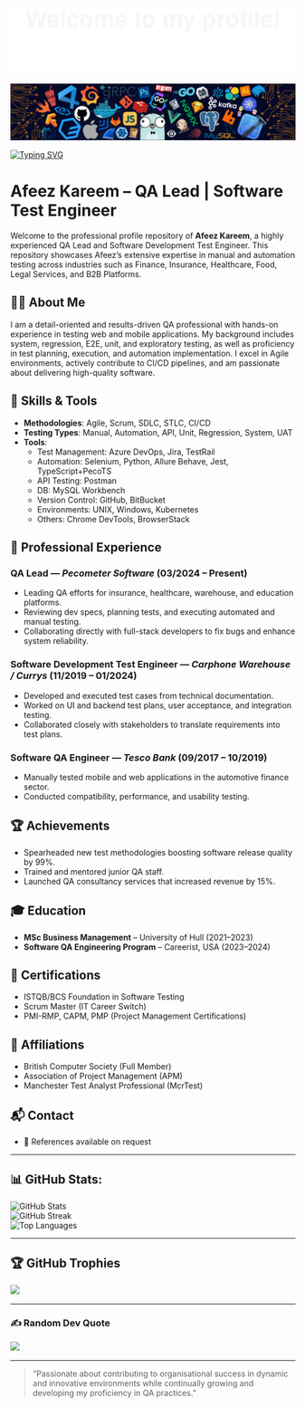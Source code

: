 ![](assets/Bottom_up.svg)

![](assets/header_.png)

[![Typing SVG](https://readme-typing-svg.herokuapp.com?color=%2336BCF7&center=true&vCenter=true&width=800&lines=Hi+there+👋,+I+am+Afeez+Kareem;QA+Lead+%7C+Software+Test+Engineer;ISTQB+%7C+SCRUM+Master+%7C+PMP+Certified;Experienced+in+Manual+%26+Automation+Testing;Expert+in+API,+UI,+and+Database+Testing;Always+ensuring+quality+and+collaboration+✅)](https://git.io/typing-svg)


# Afeez Kareem – QA Lead | Software Test Engineer

Welcome to the professional profile repository of **Afeez Kareem**, a highly experienced QA Lead and Software Development Test Engineer. This repository showcases Afeez’s extensive expertise in manual and automation testing across industries such as Finance, Insurance, Healthcare, Food, Legal Services, and B2B Platforms.

## 👨‍💻 About Me

I am a detail-oriented and results-driven QA professional with hands-on experience in testing web and mobile applications. My background includes system, regression, E2E, unit, and exploratory testing, as well as proficiency in test planning, execution, and automation implementation. I excel in Agile environments, actively contribute to CI/CD pipelines, and am passionate about delivering high-quality software.

## 🔧 Skills & Tools

- **Methodologies**: Agile, Scrum, SDLC, STLC, CI/CD
- **Testing Types**: Manual, Automation, API, Unit, Regression, System, UAT
- **Tools**:
  - Test Management: Azure DevOps, Jira, TestRail
  - Automation: Selenium, Python, Allure Behave, Jest, TypeScript+PecoTS
  - API Testing: Postman
  - DB: MySQL Workbench
  - Version Control: GitHub, BitBucket
  - Environments: UNIX, Windows, Kubernetes
  - Others: Chrome DevTools, BrowserStack

## 🧪 Professional Experience

### QA Lead — *Pecometer Software* (03/2024 – Present)
- Leading QA efforts for insurance, healthcare, warehouse, and education platforms.
- Reviewing dev specs, planning tests, and executing automated and manual testing.
- Collaborating directly with full-stack developers to fix bugs and enhance system reliability.

### Software Development Test Engineer — *Carphone Warehouse / Currys* (11/2019 – 01/2024)
- Developed and executed test cases from technical documentation.
- Worked on UI and backend test plans, user acceptance, and integration testing.
- Collaborated closely with stakeholders to translate requirements into test plans.

### Software QA Engineer — *Tesco Bank* (09/2017 – 10/2019)
- Manually tested mobile and web applications in the automotive finance sector.
- Conducted compatibility, performance, and usability testing.

## 🏆 Achievements
- Spearheaded new test methodologies boosting software release quality by 99%.
- Trained and mentored junior QA staff.
- Launched QA consultancy services that increased revenue by 15%.

## 🎓 Education

- **MSc Business Management** – University of Hull (2021–2023)
- **Software QA Engineering Program** – Careerist, USA (2023–2024)

## 📜 Certifications
- ISTQB/BCS Foundation in Software Testing
- Scrum Master (IT Career Switch)
- PMI-RMP, CAPM, PMP (Project Management Certifications)

## 🤝 Affiliations
- British Computer Society (Full Member)
- Association of Project Management (APM)
- Manchester Test Analyst Professional (McrTest)

## 📬 Contact
- 💼 References available on request

---


## 📊 GitHub Stats:

![GitHub Stats](https://github-readme-stats.vercel.app/api?username=Karim-onward&theme=dracula&show_icons=true&hide_border=false&count_private=true)<br/>
![GitHub Streak](https://streak-stats.demolab.com?user=Karim-onward&theme=dracula&hide_border=false)<br/>
![Top Languages](https://github-readme-stats.vercel.app/api/top-langs/?username=Karim-onward&theme=dracula&show_icons=true&hide_border=false&layout=compact)

---

## 🏆 GitHub Trophies

![](https://github-profile-trophy.vercel.app/?username=Karim-onward&theme=dracula&no-frame=false&no-bg=false&margin-w=4)

---

### ✍️ Random Dev Quote

![](https://quotes-github-readme.vercel.app/api?type=horizontal&theme=tokyonight)

---

> “Passionate about contributing to organisational success in dynamic and innovative environments while continually growing and developing my proficiency in QA practices.”
